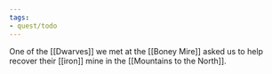 ```yaml
---
tags:
- quest/todo
---
```

One of the [[Dwarves]] we met at the [[Boney Mire]] asked us to help recover their [[iron]] mine in the [[Mountains to the North]]. 